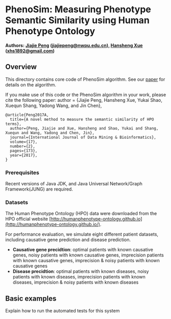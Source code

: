 # PhenoSim: Measuring Phenotype Semantic Similarity using Human Phenotype Ontology

**Authors: [Jiajie Peng](http://teacher.nwpu.edu.cn/peng) (jiajiepeng@nwpu.edu.cn), [Hansheng Xue](https://xuehansheng.github.io/) (xhs1892@gmail.com)**

## Overview

This directory contains core code of PhenoSim algorithm. See our [paper](http://ieeexplore.ieee.org/document/7822617/) for details on the algorithm.

If you make use of this code or the PhenoSim algorithm in your work, please cite the following paper:
author = {Jiajie Peng, Hansheng Xue, Yukai Shao, Xuequn Shang, Yadong Wang, and Jin Chen},
```
@article{Peng2017A,
  title={A novel method to measure the semantic similarity of HPO terms},
  author={Peng, Jiajie and Xue, Hansheng and Shao, Yukai and Shang, Xuequn and Wang, Yadong and Chen, Jin},
  journal={International Journal of Data Mining & Bioinformatics},
  volume={17},
  number={2},
  pages={173},
  year={2017},
}
```

### Prerequisites

Recent versions of Java JDK, and Java Universal Network/Graph Framework(JUNG) are required.

### Datasets
The Human Phenotype Ontology (HPO) data were downloaded from the HPO official website [http://humanphenotype-ontology.github.io](http://humanphenotype-ontology.github.io/).

For performance evaluation, we simulate eight different patient datasets, including causative gene prediction and disease prediction.

* **Causative gene precidtion**: optimal patients with known causative genes, noisy patients with known causative genes, imprecision patients with known causative genes, imprecision & noisy patients with known causative genes
* **Disease precidtion**: optimal patients with known diseases, noisy patients with known diseases, imprecision patients with known diseases, imprecision & noisy patients with known diseases


## Basic examples

Explain how to run the automated tests for this system




